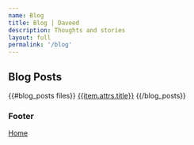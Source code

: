 ```yaml
---
name: Blog
title: Blog | Daveed
description: Thoughts and stories
layout: full
permalink: '/blog'
---
```


## Blog Posts

{{#blog_posts files}}
  [{{item.attrs.title}}](/{{destination}})
{{/blog_posts}}

### Footer

[Home](/)
